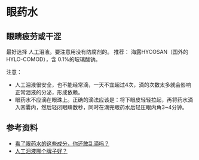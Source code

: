 # 眼药水
## 眼睛疲劳或干涩
最好选择 人工泪液。要注意用没有防腐剂的。 推荐： 海露HYCOSAN（国外的HYLO-COMOD），含 0.1%的玻璃酸钠。

注意：
* 人工泪液很安全，也不能经常滴，一天不宜超过4次，滴的次数太多就会影响正常泪液的分泌，形成依赖。
* 眼药水不应滴在眼珠上。正确的滴法应该是：将下眼皮轻轻拉起，再将药水滴入凹囊内，然后轻闭眼睛数秒，同时在滴完眼药水后轻压眼内角3\~4分钟。

## 参考资料
* [看了眼药水的这些成分，你还敢乱滴吗？](https://dxy.com/column/3065)
* [人工泪液哪个牌子好？](https://www.zhihu.com/question/54761066/answer/144915823)